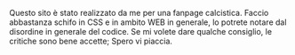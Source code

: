 Questo sito è stato realizzato da me per una fanpage calcistica.
Faccio abbastanza schifo in CSS e in ambito WEB in generale, lo potrete notare dal disordine in generale del codice.
Se mi volete dare qualche consiglio, le critiche sono bene accette; Spero vi piaccia.
